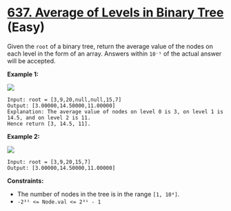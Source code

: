 # [637. Average of Levels in Binary Tree][link] (Easy)

[link]: https://leetcode.com/problems/average-of-levels-in-binary-tree/

Given the `root` of a binary tree, return the average value of the nodes on each level in the form
of an array. Answers within `10⁻⁵` of the actual answer will be accepted.

**Example 1:**

![](https://assets.leetcode.com/uploads/2021/03/09/avg1-tree.jpg)

```
Input: root = [3,9,20,null,null,15,7]
Output: [3.00000,14.50000,11.00000]
Explanation: The average value of nodes on level 0 is 3, on level 1 is 14.5, and on level 2 is 11.
Hence return [3, 14.5, 11].
```

**Example 2:**

![](https://assets.leetcode.com/uploads/2021/03/09/avg2-tree.jpg)

```
Input: root = [3,9,20,15,7]
Output: [3.00000,14.50000,11.00000]
```

**Constraints:**

- The number of nodes in the tree is in the range `[1, 10⁴]`.
- `-2³¹ <= Node.val <= 2³¹ - 1`
